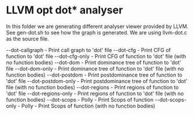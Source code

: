 # LLVM opt dot* analyser

In this folder we are generating different analyser viewer provided by LLVM. See gen-dot.sh to see how the graph is generated. We are using llvm-dot.c as the source file.

--dot-callgraph         - Print call graph to 'dot' file
--dot-cfg               - Print CFG of function to 'dot' file
--dot-cfg-only          - Print CFG of function to 'dot' file (with no function bodies)
--dot-dom               - Print dominance tree of function to 'dot' file
--dot-dom-only          - Print dominance tree of function to 'dot' file (with no function bodies)
--dot-postdom           - Print postdominance tree of function to 'dot' file
--dot-postdom-only      - Print postdominance tree of function to 'dot' file (with no function bodies)
--dot-regions           - Print regions of function to 'dot' file
--dot-regions-only      - Print regions of function to 'dot' file (with no function bodies)
--dot-scops             - Polly - Print Scops of function
--dot-scops-only        - Polly - Print Scops of function (with no function bodies)